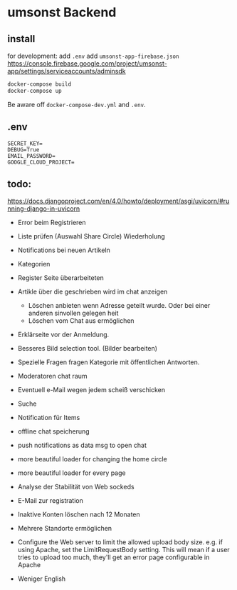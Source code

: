 # umsonst Backend

## install
for development:
add ```.env```
add ```umsonst-app-firebase.json``` https://console.firebase.google.com/project/umsonst-app/settings/serviceaccounts/adminsdk

```bash
docker-compose build
docker-compose up
```
Be aware off ```docker-compose-dev.yml```  and ```.env```.

## .env
```
SECRET_KEY=
DEBUG=True
EMAIL_PASSWORD=
GOOGLE_CLOUD_PROJECT=
```



## todo:
https://docs.djangoproject.com/en/4.0/howto/deployment/asgi/uvicorn/#running-django-in-uvicorn


- Error beim Registrieren 
- Liste prüfen (Auswahl Share Circle) Wiederholung 


- Notifications bei neuen Artikeln
- Kategorien
- Register Seite überarbeiteten
- Artikle über die geschrieben wird im chat anzeigen
    - Löschen anbieten wenn Adresse geteilt wurde. Oder bei einer anderen sinvollen gelegen heit
    - Löschen vom Chat aus ermöglichen
- Erklärseite vor der Anmeldung.
- Besseres Bild selection tool. (Bilder bearbeiten)
- Spezielle Fragen fragen Kategorie mit öffentlichen Antworten.
- Moderatoren chat raum
- Eventuell e-Mail wegen jedem scheiß verschicken
- Suche
- Notification für Items


- offline chat speicherung
- push notifications as data msg to open chat

- more beautiful loader for changing the home circle
- more beautiful loader for every page

- Analyse der Stabilität von Web sockeds
- E-Mail zur registration 
- Inaktive Konten löschen nach 12 Monaten
- Mehrere Standorte ermöglichen

- Configure the Web server to limit the allowed upload body size. e.g. if using Apache, set the LimitRequestBody setting. This will mean if a user tries to upload too much, they'll get an error page configurable in Apache

- Weniger English